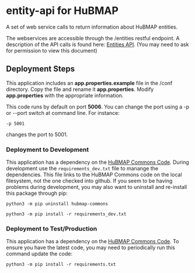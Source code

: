 # entity-api for HuBMAP
A set of web service calls to return information about HuBMAP entities.

The webservices are accessible through the /entities restful endpoint.
A description of the API calls is found here: [Entities API](https://drive.google.com/open?id=16C5vINOV53mKO5hIpFycbSdETsi6SIYd2FzB4Py2jBI).  (You may need to ask for permission to view this document)

## Deployment Steps
This application includes an **app.properties.example** file in the /conf directory.  Copy the file and rename it **app.properties**.  Modify **app.properties** with the appropriate information.

This code runs by default on port **5006**.  You can change the port using a -p or --port switch at command line.  For instance:

`-p 5001`

changes the port to 5001.


### Deployment to Development
This application has a dependency on the [HuBMAP Commons Code](https://github.com/hubmapconsortium/commons).  During development use the `requirements_dev.txt` file to manange the dependencies.  This file links to the HuBMAP Commons code on the local filesystem, not the one checked into github.  If you seem to be having problems during development, you may also want to uninstall and re-install this package through pip:

`python3 -m pip uninstall hubmap-commons`

`python3 -m pip install -r requirements_dev.txt`

### Deployment to Test/Production
This application has a dependency on the [HuBMAP Commons Code](https://github.com/hubmapconsortium/commons).  To ensure you have the latest code, you may need to periodically run this command update the code:

`python3 -m pip install -r requirements.txt`
